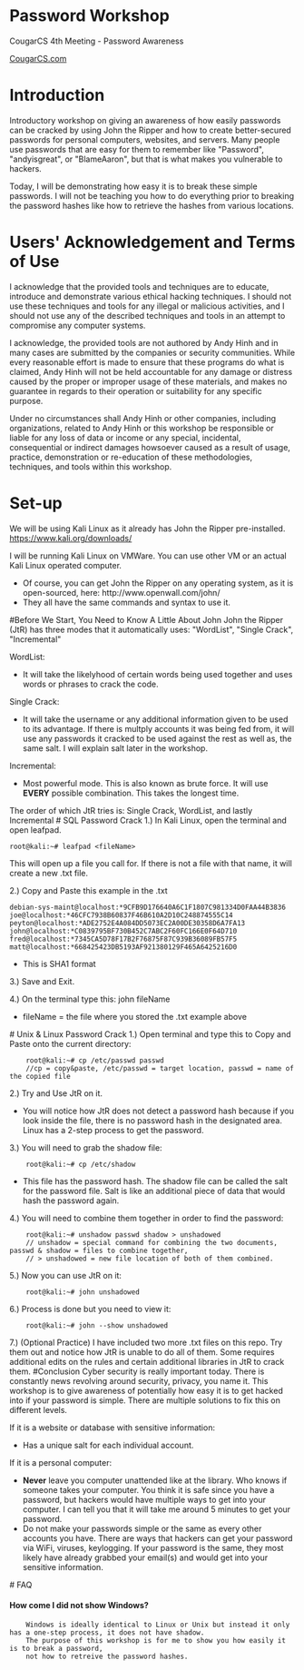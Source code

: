 # Password Workshop
CougarCS 4th Meeting - Password Awareness

<a href="cougarcs.com">CougarCS.com</a>
# Introduction
Introductory workshop on giving an awareness of how easily passwords can be cracked by using John the Ripper and how to create better-secured passwords for personal computers, websites, and servers. Many people use passwords that are easy for them to remember like "Password", "andyisgreat", or "BlameAaron", but that is what makes you vulnerable to hackers. 

Today, I will be demonstrating how easy it is to break these simple passwords. I will not be teaching you how to do everything prior to breaking the password hashes like how to retrieve the hashes from various locations.


# Users' Acknowledgement and Terms of Use
I acknowledge that the provided tools and techniques are to educate, introduce and demonstrate various ethical hacking techniques. I should not use these techniques and tools for any illegal or malicious activities, and I should not use any of the described techniques and tools in an attempt to compromise any computer systems.

I acknowledge, the provided tools are not authored by Andy Hinh and in many cases are submitted by the companies or security communities. While every reasonable effort is made to ensure that these programs do what is claimed, Andy Hinh will not be held accountable for any damage or distress caused by the proper or improper usage of these materials, and makes no guarantee in regards to their operation or suitability for any specific purpose.

Under no circumstances shall Andy Hinh or other companies, including organizations, related to Andy Hinh or this workshop be responsible or liable for any loss of data or income or any special, incidental, consequential or indirect damages howsoever caused as a result of usage, practice, demonstration or re-education of these methodologies, techniques, and tools within this workshop.
# Set-up
We will be using Kali Linux as it already has John the Ripper pre-installed. 
https://www.kali.org/downloads/

I will be running Kali Linux on VMWare. You can use other VM or an actual Kali Linux operated computer.
<ul>
    <li>
        Of course, you can get John the Ripper on any operating system, as it is open-sourced, here: http://www.openwall.com/john/
    </li>
    <li>
        They all have the same commands and syntax to use it.
    </li>
</ul>
#Before We Start, You Need to Know A Little About John
John the Ripper (JtR) has three modes that it automatically uses: "WordList", "Single Crack", "Incremental"

WordList:
<ul>
    <li>
    It will take the likelyhood of certain words being used together and uses words or phrases to crack the code.
    </li>
</ul>
Single Crack:
<ul>
    <li>
        It will take the username or any additional information given to be used to its advantage. If there is multply accounts it was         being fed from, it will use any passwords it cracked to be used against the rest as well as, the same salt. I will explain            salt later in the workshop.
    </li>
</ul>
Incremental:
<ul>
    <li>
        Most powerful mode. This is also known as brute force. It will use <b>EVERY</b> possible combination. This takes the longest         time.
    </li>
</ul>
The order of which JtR tries is: Single Crack, WordList, and lastly Incremental
# SQL Password Crack
1.) In Kali Linux, open the terminal and open leafpad.

    root@kali:~# leafpad <fileName>
  This will open up a file you call for. If there is not a file with that name, it will create a new .txt file.
  
2.) Copy and Paste this example in the .txt
    
    debian-sys-maint@localhost:*9CFB9D176640A6C1F1807C981334D0FAA44B3836
    joe@localhost:*46CFC7938B60837F46B610A2D10C248874555C14
    peyton@localhost:*ADE2752E4A084DD5073EC2A00DE30358D6A7FA13
    john@localhost:*C0839795BF730B452C7ABC2F60FC166E0F64D710
    fred@localhost:*7345CA5D78F17B2F76875F87C939B36089FB57F5
    matt@localhost:*668425423DB5193AF921380129F465A6425216D0
<ul>
    <li>
        This is SHA1 format
    </li>
</ul>
3.) Save and Exit.

4.) On the terminal type this:
    john fileName
<ul>
    <li>
        fileName = the file where you stored the .txt example above
    </li>
</ul>
# Unix & Linux Password Crack
1.) Open terminal and type this to Copy and Paste onto the current directory:

        root@kali:~# cp /etc/passwd passwd
        //cp = copy&paste, /etc/passwd = target location, passwd = name of the copied file

2.) Try and Use JtR on it.
<ul>
    <li>
        You will notice how JtR does not detect a password hash because if you look inside the file, there is no password hash in the         designated area. Linux has a 2-step process to get the password.
    </li>
</ul>
3.) You will need to grab the shadow file:

        root@kali:~# cp /etc/shadow
<ul>
    <li>
        This file has the password hash. The shadow file can be called the salt for the password file. Salt is like an additional
        piece of data that would hash the password again.
    </li>
</ul>
4.) You will need to combine them together in order to find the password:

        root@kali:~# unshadow passwd shadow > unshadowed
        // unshadow = special command for combining the two documents, passwd & shadow = files to combine together,
        // > unshadowed = new file location of both of them combined.

5.) Now you can use JtR on it:

        root@kali:~# john unshadowed

6.) Process is done but you need to view it:

        root@kali:~# john --show unshadowed

7.) (Optional Practice) I have included two more .txt files on this repo. Try them out and notice how JtR is unable to do all of them. Some requires additional edits on the rules and certain additional libraries in JtR to crack them.
#Conclusion
Cyber security is really important today. There is constantly news revolving around security, privacy, you name it. This workshop is to give awareness of potentially how easy it is to get hacked into if your password is simple. There are multiple solutions to fix this on different levels.

If it is a website or database with sensitive information:
<ul>
    <li>
        Has a unique salt for each individual account. 
    </li>
</ul>
If it is a personal computer:
<ul>
    <li>
        <b>Never</b> leave you computer unattended like at the library. Who knows if someone takes your computer. You think it is safe         since you have a password, but hackers would have multiple ways to get into your computer. I can tell you that it will take me         around 5 minutes to get your password. 
    </li>
    <li>
        Do not make your passwords simple or the same as every other accounts you have. There are ways that hackers can get your password via WiFi, viruses, keylogging. If your password is the same, they most likely have already grabbed your email(s) and would get into your sensitive information.
    </li>
</ul>
# FAQ
<h4>How come I did not show Windows?</h4>

        Windows is ideally identical to Linux or Unix but instead it only has a one-step process, it does not have shadow. 
        The purpose of this workshop is for me to show you how easily it is to break a password,
        not how to retreive the password hashes.



